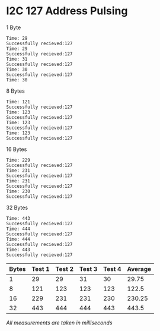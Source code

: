 # I2C 127 Address Pulsing

1 Byte
```
Time: 29
Successfully recieved:127
Time: 29
Successfully recieved:127
Time: 31
Successfully recieved:127
Time: 30
Successfully recieved:127
Time: 30
```

8 Bytes
```
Time: 121
Successfully recieved:127
Time: 123
Successfully recieved:127
Time: 123
Successfully recieved:127
Time: 123
Successfully recieved:127
```

16 Bytes
```
Time: 229
Successfully recieved:127
Time: 231
Successfully recieved:127
Time: 231
Successfully recieved:127
Time: 230
Successfully recieved:127
```

32 Bytes
```
Time: 443
Successfully recieved:127
Time: 444
Successfully recieved:127
Time: 444
Successfully recieved:127
Time: 443
Successfully recieved:127
```

| Bytes | Test 1 | Test 2 | Test 3 | Test 4 | Average |
|-------|--------|--------|--------|--------|---------|
| 1     | 29     | 29     | 31     | 30     | 29.75   |
| 8     | 121    | 123    | 123    | 123    | 122.5   |
| 16    | 229    | 231    | 231    | 230    | 230.25  |
| 32    | 443    | 444    | 444    | 443    | 443.5   |

_All measurements are taken in milliseconds_

